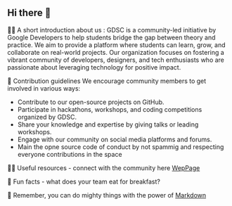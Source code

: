 ## Hi there 👋


🙋‍♀️ A short introduction about us : 
GDSC is a community-led initiative by Google Developers to help students bridge the gap between theory and practice. We aim to provide a platform where students can learn, grow, and collaborate on real-world projects. Our organization focuses on fostering a vibrant community of developers, designers, and tech enthusiasts who are passionate about leveraging technology for positive impact.

🌈 Contribution guidelines 
We encourage community members to get involved in various ways:
- Contribute to our open-source projects on GitHub.
- Participate in hackathons, workshops, and coding competitions organized by GDSC.
- Share your knowledge and expertise by giving talks or leading workshops.
- Engage with our community on social media platforms and forums.
- Main the opne source code of conduct by not spammig and respecting everyone contributions in the space 


👩‍💻 Useful resources - connect with the community here  [WepPage](https://gdsc.community.dev/african-leadership-university/) 

🍿 Fun facts - what does your team eat for breakfast?

🧙 Remember, you can do mighty things with the power of [Markdown](https://docs.github.com/github/writing-on-github/getting-started-with-writing-and-formatting-on-github/basic-writing-and-formatting-syntax)

